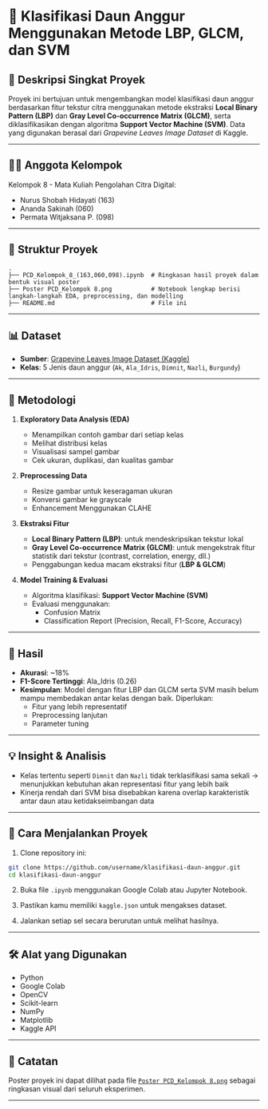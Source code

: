 
# 🍇 Klasifikasi Daun Anggur Menggunakan Metode LBP, GLCM, dan SVM

## 📌 Deskripsi Singkat Proyek

Proyek ini bertujuan untuk mengembangkan model klasifikasi daun anggur berdasarkan fitur tekstur citra menggunakan metode ekstraksi **Local Binary Pattern (LBP)** dan **Gray Level Co-occurrence Matrix (GLCM)**, serta diklasifikasikan dengan algoritma **Support Vector Machine (SVM)**. Data yang digunakan berasal dari _Grapevine Leaves Image Dataset_ di Kaggle.

---

## 👩‍💻 Anggota Kelompok

Kelompok 8 - Mata Kuliah Pengolahan Citra Digital:

- Nurus Shobah Hidayati (163)
- Ananda Sakinah (060)
- Permata Witjaksana P. (098)

---

## 📂 Struktur Proyek

```
.
├── PCD_Kelompok_8_(163,060,098).ipynb  # Ringkasan hasil proyek dalam bentuk visual poster
├── Poster PCD_Kelompok 8.png           # Notebook lengkap berisi langkah-langkah EDA, preprocessing, dan modelling
├── README.md                           # File ini
```

---

## 📊 Dataset

- **Sumber**: [Grapevine Leaves Image Dataset (Kaggle)](https://www.kaggle.com/datasets/muratkokludataset/grapevine-leaves-image-dataset)
- **Kelas**: 5 Jenis daun anggur (`Ak`, `Ala_Idris`, `Dimnit`, `Nazli`, `Burgundy`)

---

## 🧪 Metodologi

1. **Exploratory Data Analysis (EDA)**  
   - Menampilkan contoh gambar dari setiap kelas
   - Melihat distribusi kelas
   - Visualisasi sampel gambar
   - Cek ukuran, duplikasi, dan kualitas gambar

2. **Preprocessing Data**
   - Resize gambar untuk keseragaman ukuran
   - Konversi gambar ke grayscale
   - Enhancement Menggunakan CLAHE

4. **Ekstraksi Fitur**  
   - **Local Binary Pattern (LBP)**: untuk mendeskripsikan tekstur lokal
   - **Gray Level Co-occurrence Matrix (GLCM)**: untuk mengekstrak fitur statistik dari tekstur (contrast, correlation, energy, dll.)
   - Penggabungan kedua macam ekstraksi fitur (**LBP & GLCM**)

5. **Model Training & Evaluasi**
   - Algoritma klasifikasi: **Support Vector Machine (SVM)**
   - Evaluasi menggunakan:
     - Confusion Matrix
     - Classification Report (Precision, Recall, F1-Score, Accuracy)

---

## 🧾 Hasil

- **Akurasi**: ~18%
- **F1-Score Tertinggi**: Ala_Idris (0.26)
- **Kesimpulan**: Model dengan fitur LBP dan GLCM serta SVM masih belum mampu membedakan antar kelas dengan baik. Diperlukan:
  - Fitur yang lebih representatif
  - Preprocessing lanjutan
  - Parameter tuning

---

## 💡 Insight & Analisis

- Kelas tertentu seperti `Dimnit` dan `Nazli` tidak terklasifikasi sama sekali → menunjukkan kebutuhan akan representasi fitur yang lebih baik
- Kinerja rendah dari SVM bisa disebabkan karena overlap karakteristik antar daun atau ketidakseimbangan data

---

## 🚀 Cara Menjalankan Proyek

1. Clone repository ini:

```bash
git clone https://github.com/username/klasifikasi-daun-anggur.git
cd klasifikasi-daun-anggur
```

2. Buka file `.ipynb` menggunakan Google Colab atau Jupyter Notebook.

3. Pastikan kamu memiliki `kaggle.json` untuk mengakses dataset.

4. Jalankan setiap sel secara berurutan untuk melihat hasilnya.

---

## 🛠️ Alat yang Digunakan

- Python
- Google Colab
- OpenCV
- Scikit-learn
- NumPy
- Matplotlib
- Kaggle API

---

## 📌 Catatan

Poster proyek ini dapat dilihat pada file [`Poster PCD_Kelompok 8.png`](./Poster%20PCD_Kelompok%208.png) sebagai ringkasan visual dari seluruh eksperimen.

---


